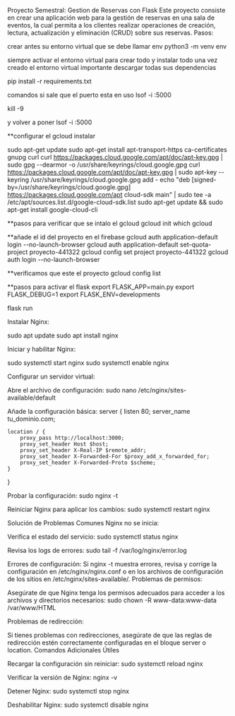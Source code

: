 Proyecto Semestral: Gestion de Reservas con Flask
Este proyecto consiste en crear una aplicación web para la gestión de reservas en una sala de eventos, la cual permita 
a los clientes realizar operaciones de creación, lectura, actualización y eliminación (CRUD) sobre sus reservas.
Pasos: 

crear antes su entorno virtual que se debe llamar env 
python3 -m venv env

siempre activar el entorno virtual para crear todo y instalar todo
una vez creado el entorno virtual importante descargar todas sus dependencias

pip install -r requirements.txt

comandos si sale que el puerto esta en uso 
lsof -i :5000

kill -9

y volver a poner
lsof -i :5000

**configurar el gcloud
instalar 

sudo apt-get update
sudo apt-get install apt-transport-https ca-certificates gnupg curl
curl https://packages.cloud.google.com/apt/doc/apt-key.gpg | sudo gpg --dearmor -o /usr/share/keyrings/cloud.google.gpg
curl https://packages.cloud.google.com/apt/doc/apt-key.gpg | sudo apt-key --keyring /usr/share/keyrings/cloud.google.gpg add -
echo "deb [signed-by=/usr/share/keyrings/cloud.google.gpg] https://packages.cloud.google.com/apt cloud-sdk main" | sudo tee -a /etc/apt/sources.list.d/google-cloud-sdk.list
 sudo apt-get update && sudo apt-get install google-cloud-cli

**pasos para verificar que se intalo el gcloud
gcloud init
which gcloud

**añade el id del proyecto en el firebase
gcloud auth application-default login --no-launch-browser
gcloud auth application-default set-quota-project proyecto-441322
gcloud config set project proyecto-441322
gcloud auth login --no-launch-browser

**verificamos que este el proyecto
gcloud config list


**pasos para activar el flask
export FLASK_APP=main.py
export FLASK_DEBUG=1
export FLASK_ENV=developments

flask run


Instalar Nginx:

sudo apt update
sudo apt install nginx

Iniciar y habilitar Nginx:

sudo systemctl start nginx
sudo systemctl enable nginx

Configurar un servidor virtual:

Abre el archivo de configuración:
sudo nano /etc/nginx/sites-available/default

Añade la configuración básica:
server {
    listen 80;
    server_name tu_dominio.com;

    location / {
        proxy_pass http://localhost:3000;
        proxy_set_header Host $host;
        proxy_set_header X-Real-IP $remote_addr;
        proxy_set_header X-Forwarded-For $proxy_add_x_forwarded_for;
        proxy_set_header X-Forwarded-Proto $scheme;
    }
}

Probar la configuración:
sudo nginx -t

Reiniciar Nginx para aplicar los cambios:
sudo systemctl restart nginx

Solución de Problemas Comunes
Nginx no se inicia:

Verifica el estado del servicio:
sudo systemctl status nginx

Revisa los logs de errores:
sudo tail -f /var/log/nginx/error.log

Errores de configuración:
Si nginx -t muestra errores, revisa y corrige la configuración en /etc/nginx/nginx.conf o en los archivos de configuración de los sitios en /etc/nginx/sites-available/.
Problemas de permisos:

Asegúrate de que Nginx tenga los permisos adecuados para acceder a los archivos y directorios necesarios:
sudo chown -R www-data:www-data /var/www/HTML

Problemas de redirección:

Si tienes problemas con redirecciones, asegúrate de que las reglas de redirección estén correctamente configuradas en el bloque server o location.
Comandos Adicionales Útiles

Recargar la configuración sin reiniciar:
sudo systemctl reload nginx

Verificar la versión de Nginx:
nginx -v

Detener Nginx:
sudo systemctl stop nginx

Deshabilitar Nginx:
sudo systemctl disable nginx
